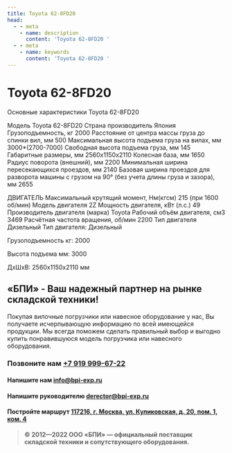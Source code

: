 ```yaml
---
title: Toyota 62-8FD20
head:
  - - meta
    - name: description
      content: 'Toyota 62-8FD20 '
  - - meta
    - name: keywords 
      content: 'Toyota 62-8FD20 '
---
```


# Toyota 62-8FD20
Основные характеристики Toyota 62-8FD20

Модель
Toyota 62-8FD20
Страна производитель
Япония
Грузоподъемность, кг
2000
Расстояние от центра массы груза до cпинки вил, мм
500
Максимальная высота подъема груза на вилах, мм
3000*(2700-7000)
Свободная высота подъема груза, мм
145
Габаритные размеры, мм
2560x1150x2110
Колесная база, мм
1650
Радиус поворота (внешний), мм
2200
Минимальная ширина пересекающихся проездов, мм
2140
Базовая ширина проездов для разворота машины с грузом на 90° (без учета длины груза и зазора), мм
2655

ДВИГАТЕЛЬ
Максимальный крутящий момент, Нм(кгсм)
215 (при 1600 об/мин)
Модель двигателя
2Z
Мощность двигателя, кВт (л.с.)
49
Производитель двигателя (марка)
Toyota
Рабочий объём двигателя, см3
3469
Расчётная частота вращения, об/мин
2200
Тип двигателя
Дизельный
Тип двигателя: Дизельный

Грузоподъемность кг: 2000

Высота подъема мм: 3000

ДxШxВ: 2560x1150x2110 мм











## «БПИ» - Ваш надежный партнер на рынке складской техники!

Покупая вилочные погрузчики или навесное оборудование у нас, Вы получаете исчерпывающую информацию по всей имеющейся продукции. Мы всегда поможем сделать правильный выбор и выгодно купить понравившуюся модель погрузчика или навесного оборудования.


### Позвоните нам <a href="tel:+79199996722">+7 919 999-67-22</a>

#### Напишите нам <a href="mailto:info@bpi-exp.ru">info@bpi-exp.ru</a>

#### Напишите руководителю <a href="mailto:derector@bpi-exp.ru">derector@bpi-exp.ru</a>

#### Постройте маршрут <a href="https://yandex.ru/maps/213/moscow/?from=api-maps&ll=37.560718%2C55.567506&mode=routes&origin=jsapi_2_1_79&rtext=~55.567988%2C37.560664&rtt=mt&ruri=~&z=19">117216, г. Москва, ул. Куликовская, д. 20, пом. 1, ком. 4</a>

> **© 2012—2022 ООО «БПИ» — официальный поставщик складской техники и сопутствующего оборудования.**
